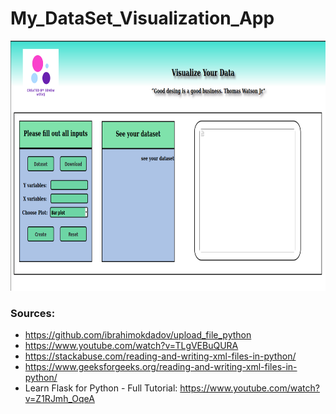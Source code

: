 # My_DataSet_Visualization_App

<img src="static/images/websitevisualization.png" alt="language_technology"	width="800" height="400" /> 

### Sources:
- https://github.com/ibrahimokdadov/upload_file_python
- https://www.youtube.com/watch?v=TLgVEBuQURA
- https://stackabuse.com/reading-and-writing-xml-files-in-python/
- https://www.geeksforgeeks.org/reading-and-writing-xml-files-in-python/
- Learn Flask for Python - Full Tutorial: https://www.youtube.com/watch?v=Z1RJmh_OqeA
